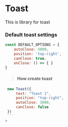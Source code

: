 
# Toast
This is library for toast

### Default toast settings
```js
const DEFAULT_OPTIONS = {
    autoClose: 5000,
    position: 'top-right',
    canClose: true,
    onClose: () => { }
}
```

> #### How create toast
   ```js
    new Toast({
        text: "Toast 1",
        position: "top-right",
        autoClose: 3000,
        canClose: false
    })
    ```
>


